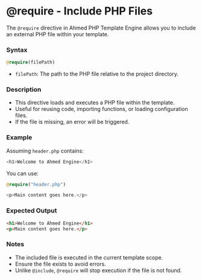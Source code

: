 # @require - Include PHP Files

The `@require` directive in Ahmed PHP Template Engine allows you to include an external PHP file within your template.

### Syntax

```php
@require(filePath)
```

* `filePath`: The path to the PHP file relative to the project directory.

### Description

* This directive loads and executes a PHP file within the template.
* Useful for reusing code, importing functions, or loading configuration files.
* If the file is missing, an error will be triggered.

### Example

Assuming `header.php` contains:

```php
<h1>Welcome to Ahmed Engine</h1>
```

You can use:

```php
@require("header.php")

<p>Main content goes here.</p>
```

### Expected Output

```html
<h1>Welcome to Ahmed Engine</h1>
<p>Main content goes here.</p>
```

### Notes

* The included file is executed in the current template scope.
* Ensure the file exists to avoid errors.
* Unlike `@include`, `@require` will stop execution if the file is not found.
